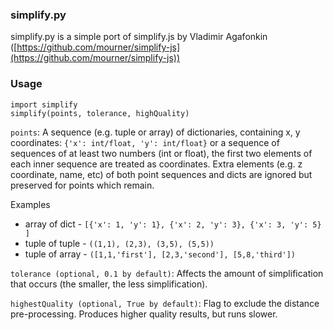 ### simplify.py

simplify.py is a simple port of simplify.js by Vladimir Agafonkin ([https://github.com/mourner/simplify-js](https://github.com/mourner/simplify-js))

### Usage

```
import simplify
simplify(points, tolerance, highQuality)
```

`points`: A sequence (e.g. tuple or array) of dictionaries, containing x, y coordinates: `{'x': int/float, 'y': int/float}`
	or a sequence of sequences of at least two numbers (int or float), the first 
	two elements of each inner sequence are treated as coordinates. Extra elements (e.g. z 
	coordinate, name, etc) of both point sequences and dicts are ignored but preserved for 
	points which remain. 

Examples
  * array of dict - `[{'x': 1, 'y': 1}, {'x': 2, 'y': 3}, {'x': 3, 'y': 5} ]`
  * tuple of tuple - `((1,1), (2,3), (3,5), (5,5))`
  * tuple of array - `([1,1,'first'], [2,3,'second'], [5,8,'third'])`
 
`tolerance (optional, 0.1 by default)`: Affects the amount of simplification that occurs (the smaller, the less simplification).

`highestQuality (optional, True by default)`: Flag to exclude the distance pre-processing. Produces higher quality results, but runs slower.